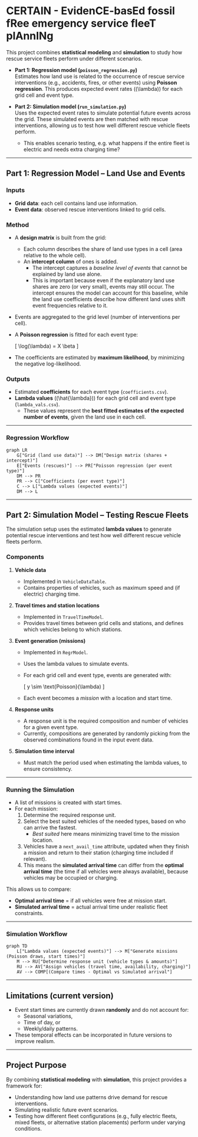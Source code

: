 # CERTAIN - EvidenCE-basEd fossil fRee emergency service fleeT plAnnINg

This project combines **statistical modeling** and **simulation** to study how rescue service fleets perform under different scenarios.  

- **Part 1: Regression model (`poisson_regression.py`)**  
  Estimates how land use is related to the occurrence of rescue service interventions (e.g., accidents, fires, or other events) using **Poisson regression**. This produces expected event rates (\(\lambda\)) for each grid cell and event type.  

- **Part 2: Simulation model (`run_simulation.py`)**  
  Uses the expected event rates to simulate potential future events across the grid. These simulated events are then matched with rescue interventions, allowing us to test how well different rescue vehicle fleets perform.  
  - This enables scenario testing, e.g. what happens if the entire fleet is electric and needs extra charging time?  

---

## Part 1: Regression Model – Land Use and Events  

### Inputs  
- **Grid data**: each cell contains land use information.  
- **Event data**: observed rescue interventions linked to grid cells.  

### Method  
- A **design matrix** is built from the grid:  
  - Each column describes the share of land use types in a cell (area relative to the whole cell).  
  - An **intercept column** of ones is added.  
    - The intercept captures a *baseline level of events* that cannot be explained by land use alone.  
    - This is important because even if the explanatory land use shares are zero (or very small), events may still occur. The intercept ensures the model can account for this baseline, while the land use coefficients describe how different land uses shift event frequencies relative to it.  
- Events are aggregated to the grid level (number of interventions per cell).  
- A **Poisson regression** is fitted for each event type:  

  \[
  \log(\lambda) = X \beta
  \]

- The coefficients are estimated by **maximum likelihood**, by minimizing the negative log-likelihood.  

### Outputs  
- Estimated **coefficients** for each event type (`coefficients.csv`).  
- **Lambda values** (\(\hat{\lambda}\)) for each grid cell and event type (`lambda_vals.csv`).  
  - These values represent the **best fitted estimates of the expected number of events**, given the land use in each cell.  

---

### Regression Workflow  

```mermaid
graph LR
    G["Grid (land use data)"] --> DM["Design matrix (shares + intercept)"]
    E["Events (rescues)"] --> PR["Poisson regression (per event type)"]
    DM --> PR
    PR --> C["Coefficients (per event type)"]
    C --> L["Lambda values (expected events)"]
    DM --> L
```

---

## Part 2: Simulation Model – Testing Rescue Fleets  

The simulation setup uses the estimated **lambda values** to generate potential rescue interventions and test how well different rescue vehicle fleets perform.  

### Components  
1. **Vehicle data**  
   - Implemented in `VehicleDataTable`.  
   - Contains properties of vehicles, such as maximum speed and (if electric) charging time.  

2. **Travel times and station locations**  
   - Implemented in `TravelTimeModel`.  
   - Provides travel times between grid cells and stations, and defines which vehicles belong to which stations.  

3. **Event generation (missions)**  
   - Implemented in `RegrModel`.  
   - Uses the lambda values to simulate events.  
   - For each grid cell and event type, events are generated with:  

     \[
     y \sim \text{Poisson}(\lambda)
     \]

   - Each event becomes a *mission* with a location and start time.  

4. **Response units**  
   - A response unit is the required composition and number of vehicles for a given event type.  
   - Currently, compositions are generated by randomly picking from the observed combinations found in the input event data.  

5. **Simulation time interval**  
   - Must match the period used when estimating the lambda values, to ensure consistency.  

---

### Running the Simulation  

- A list of missions is created with start times.  
- For each mission:  
  1. Determine the required response unit.  
  2. Select the best suited vehicles of the needed types, based on who can arrive the fastest.  
     - *Best suited* here means minimizing travel time to the mission location.  
  3. Vehicles have a `next_avail_time` attribute, updated when they finish a mission and return to their station (charging time included if relevant).  
  4. This means the **simulated arrival time** can differ from the **optimal arrival time** (the time if all vehicles were always available), because vehicles may be occupied or charging.  

This allows us to compare:  
- **Optimal arrival time** = if all vehicles were free at mission start.  
- **Simulated arrival time** = actual arrival time under realistic fleet constraints.  

---

### Simulation Workflow  

```mermaid
graph TD
    L["Lambda values (expected events)"] --> M["Generate missions (Poisson draws, start times)"]
    M --> RU["Determine response unit (vehicle types & amounts)"]
    RU --> AV["Assign vehicles (travel time, availability, charging)"]
    AV --> COMP[(Compare times - Optimal vs Simulated arrival"]
```

---

## Limitations (current version)  

- Event start times are currently drawn **randomly** and do not account for:  
  - Seasonal variations,  
  - Time of day, or  
  - Weekly/daily patterns.  
- These temporal effects can be incorporated in future versions to improve realism.  

---

## Project Purpose  

By combining **statistical modeling** with **simulation**, this project provides a framework for:  
- Understanding how land use patterns drive demand for rescue interventions.  
- Simulating realistic future event scenarios.  
- Testing how different fleet configurations (e.g., fully electric fleets, mixed fleets, or alternative station placements) perform under varying conditions.  
